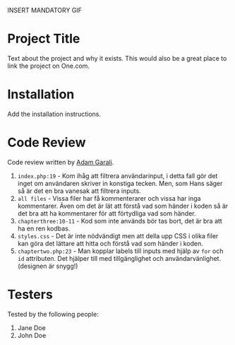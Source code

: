 INSERT MANDATORY GIF

# Project Title

Text about the project and why it exists. This would also be a great place to link the project on One.com.

# Installation

Add the installation instructions.

# Code Review

Code review written by [Adam Garali](https://github.com/Adishumla).

1. `index.php:19` - Kom ihåg att filtrera användarinput, i detta fall gör det inget om användaren skriver in konstiga tecken. Men, som Hans säger så är det en bra vanesak att filtrera inputs.
2. `all files` - Vissa filer har få kommenterarer och vissa har inga kommentarer. Även om det är lät att förstå vad som händer i koden så är det bra att ha kommentarer för att förtydliga vad som händer.
3. `chapterthree:10-11` - Kod som inte används bör tas bort, det är bra att ha en ren kodbas.
4. `styles.css` - Det är inte nödvändigt men att della upp CSS i olika filer kan göra det lättare att hitta och förstå vad som händer i koden.
5. `chaptertwo.php:23` - Man kopplar labels till inputs med hjälp av `for` och `id` attributen. Det hjälper till med tillgänglighet och användarvänlighet. (designen är snygg!)

# Testers

Tested by the following people:

1. Jane Doe
2. John Doe
